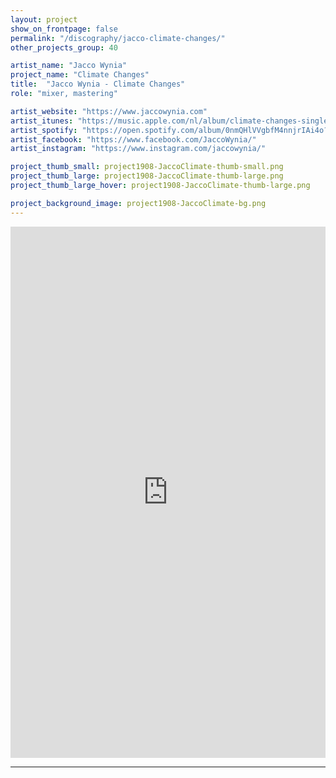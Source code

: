 ```yaml
---
layout: project
show_on_frontpage: false
permalink: "/discography/jacco-climate-changes/"
other_projects_group: 40

artist_name: "Jacco Wynia"
project_name: "Climate Changes"
title:  "Jacco Wynia - Climate Changes"
role: "mixer, mastering"

artist_website: "https://www.jaccowynia.com"
artist_itunes: "https://music.apple.com/nl/album/climate-changes-single/1484316625?l=en"
artist_spotify: "https://open.spotify.com/album/0nmQHlVVgbfM4nnjrIAi4o?si=dy3gHTS5Tv21WhDNnVcI_Q"
artist_facebook: "https://www.facebook.com/JaccoWynia/"
artist_instagram: "https://www.instagram.com/jaccowynia/"

project_thumb_small: project1908-JaccoClimate-thumb-small.png
project_thumb_large: project1908-JaccoClimate-thumb-large.png
project_thumb_large_hover: project1908-JaccoClimate-thumb-large.png

project_background_image: project1908-JaccoClimate-bg.png
---
```


<iframe style="border: 0; width: 100%; height: 850px;" src="https://bandcamp.com/EmbeddedPlayer/album= 3068639332/size=large/bgcol=ffffff/linkcol=de270f/transparent=true/" seamless><a href="https://jaccowynia.bandcamp.com/album/climate-changes">Climate Changes by Jacco Wynia</a></iframe>


---

